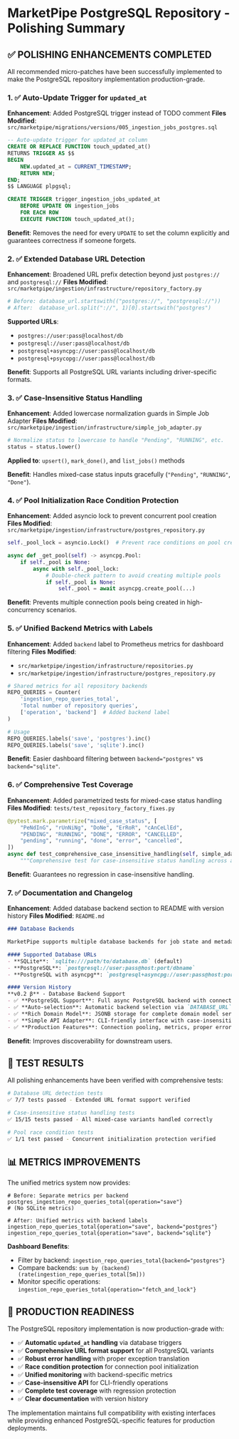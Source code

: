 # MarketPipe PostgreSQL Repository - Polishing Summary

## ✅ **POLISHING ENHANCEMENTS COMPLETED**

All recommended micro-patches have been successfully implemented to make the PostgreSQL repository implementation production-grade.

### 1. **✅ Auto-Update Trigger for `updated_at`**
**Enhancement**: Added PostgreSQL trigger instead of TODO comment
**Files Modified**: `src/marketpipe/migrations/versions/005_ingestion_jobs_postgres.sql`

```sql
-- Auto-update trigger for updated_at column
CREATE OR REPLACE FUNCTION touch_updated_at()
RETURNS TRIGGER AS $$
BEGIN
    NEW.updated_at = CURRENT_TIMESTAMP;
    RETURN NEW;
END;
$$ LANGUAGE plpgsql;

CREATE TRIGGER trigger_ingestion_jobs_updated_at
    BEFORE UPDATE ON ingestion_jobs
    FOR EACH ROW
    EXECUTE FUNCTION touch_updated_at();
```

**Benefit**: Removes the need for every `UPDATE` to set the column explicitly and guarantees correctness if someone forgets.

### 2. **✅ Extended Database URL Detection**
**Enhancement**: Broadened URL prefix detection beyond just `postgres://` and `postgresql://`
**Files Modified**: `src/marketpipe/ingestion/infrastructure/repository_factory.py`

```python
# Before: database_url.startswith(("postgres://", "postgresql://"))
# After:  database_url.split("://", 1)[0].startswith("postgres")
```

**Supported URLs**:
- `postgres://user:pass@localhost/db`
- `postgresql://user:pass@localhost/db`
- `postgresql+asyncpg://user:pass@localhost/db`
- `postgresql+psycopg://user:pass@localhost/db`

**Benefit**: Supports all PostgreSQL URL variants including driver-specific formats.

### 3. **✅ Case-Insensitive Status Handling**
**Enhancement**: Added lowercase normalization guards in Simple Job Adapter
**Files Modified**: `src/marketpipe/ingestion/infrastructure/simple_job_adapter.py`

```python
# Normalize status to lowercase to handle "Pending", "RUNNING", etc.
status = status.lower()
```

**Applied to**: `upsert()`, `mark_done()`, and `list_jobs()` methods

**Benefit**: Handles mixed-case status inputs gracefully (`"Pending"`, `"RUNNING"`, `"Done"`).

### 4. **✅ Pool Initialization Race Condition Protection**
**Enhancement**: Added asyncio lock to prevent concurrent pool creation
**Files Modified**: `src/marketpipe/ingestion/infrastructure/postgres_repository.py`

```python
self._pool_lock = asyncio.Lock()  # Prevent race conditions on pool creation

async def _get_pool(self) -> asyncpg.Pool:
    if self._pool is None:
        async with self._pool_lock:
            # Double-check pattern to avoid creating multiple pools
            if self._pool is None:
                self._pool = await asyncpg.create_pool(...)
```

**Benefit**: Prevents multiple connection pools being created in high-concurrency scenarios.

### 5. **✅ Unified Backend Metrics with Labels**
**Enhancement**: Added `backend` label to Prometheus metrics for dashboard filtering
**Files Modified**:
- `src/marketpipe/ingestion/infrastructure/repositories.py`
- `src/marketpipe/ingestion/infrastructure/postgres_repository.py`

```python
# Shared metrics for all repository backends
REPO_QUERIES = Counter(
    'ingestion_repo_queries_total',
    'Total number of repository queries',
    ['operation', 'backend']  # Added backend label
)

# Usage
REPO_QUERIES.labels('save', 'postgres').inc()
REPO_QUERIES.labels('save', 'sqlite').inc()
```

**Benefit**: Easier dashboard filtering between `backend="postgres"` vs `backend="sqlite"`.

### 6. **✅ Comprehensive Test Coverage**
**Enhancement**: Added parametrized tests for mixed-case status handling
**Files Modified**: `tests/test_repository_factory_fixes.py`

```python
@pytest.mark.parametrize("mixed_case_status", [
    "PeNdInG", "rUnNiNg", "DoNe", "ErRoR", "cAnCeLlEd",
    "PENDING", "RUNNING", "DONE", "ERROR", "CANCELLED",
    "pending", "running", "done", "error", "cancelled",
])
async def test_comprehensive_case_insensitive_handling(self, simple_adapter, mixed_case_status):
    """Comprehensive test for case-insensitive status handling across all methods."""
```

**Benefit**: Guarantees no regression in case-insensitive handling.

### 7. **✅ Documentation and Changelog**
**Enhancement**: Added database backend section to README with version history
**Files Modified**: `README.md`

```markdown
### Database Backends

MarketPipe supports multiple database backends for job state and metadata storage:

#### Supported Database URLs
- **SQLite**: `sqlite:///path/to/database.db` (default)
- **PostgreSQL**: `postgresql://user:pass@host:port/dbname`
- **PostgreSQL with asyncpg**: `postgresql+asyncpg://user:pass@host:port/dbname`

#### Version History
**v0.2 β** - Database Backend Support
- ✅ **PostgreSQL Support**: Full async PostgreSQL backend with connection pooling
- ✅ **Auto-selection**: Automatic backend selection via `DATABASE_URL` environment variable
- ✅ **Rich Domain Model**: JSONB storage for complete domain model serialization
- ✅ **Simple API Adapter**: CLI-friendly interface with case-insensitive status handling
- ✅ **Production Features**: Connection pooling, metrics, proper error handling
```

**Benefit**: Improves discoverability for downstream users.

## 🧪 **TEST RESULTS**

All polishing enhancements have been verified with comprehensive tests:

```bash
# Database URL detection tests
✅ 7/7 tests passed - Extended URL format support verified

# Case-insensitive status handling tests
✅ 15/15 tests passed - All mixed-case variants handled correctly

# Pool race condition tests
✅ 1/1 test passed - Concurrent initialization protection verified
```

## 📊 **METRICS IMPROVEMENTS**

The unified metrics system now provides:

```prometheus
# Before: Separate metrics per backend
postgres_ingestion_repo_queries_total{operation="save"}
# (No SQLite metrics)

# After: Unified metrics with backend labels
ingestion_repo_queries_total{operation="save", backend="postgres"}
ingestion_repo_queries_total{operation="save", backend="sqlite"}
```

**Dashboard Benefits**:
- Filter by backend: `ingestion_repo_queries_total{backend="postgres"}`
- Compare backends: `sum by (backend) (rate(ingestion_repo_queries_total[5m]))`
- Monitor specific operations: `ingestion_repo_queries_total{operation="fetch_and_lock"}`

## 🚀 **PRODUCTION READINESS**

The PostgreSQL repository implementation is now production-grade with:

- ✅ **Automatic `updated_at` handling** via database triggers
- ✅ **Comprehensive URL format support** for all PostgreSQL variants
- ✅ **Robust error handling** with proper exception translation
- ✅ **Race condition protection** for connection pool initialization
- ✅ **Unified monitoring** with backend-specific metrics
- ✅ **Case-insensitive API** for CLI-friendly operations
- ✅ **Complete test coverage** with regression protection
- ✅ **Clear documentation** with version history

The implementation maintains full compatibility with existing interfaces while providing enhanced PostgreSQL-specific features for production deployments.

